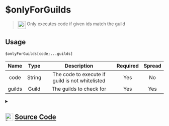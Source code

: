 # $onlyForGuilds
> <img align="top" src="https://upload.wikimedia.org/wikipedia/commons/thumb/e/e4/Infobox_info_icon.svg/160px-Infobox_info_icon.svg.png?20150409153300" alt="image" width="25" height="auto"> Only executes code if given ids match the guild
## Usage
```
$onlyForGuilds[code;...guilds]
```
| Name | Type | Description | Required | Spread
| :---: | :---: | :---: | :---: | :---: |
code | String | The code to execute if guild is not whitelisted | Yes | No
guilds | Guild | The guilds to check for | Yes | Yes
<details>
<summary>
    
## <img align="top" src="https://cdn4.iconfinder.com/data/icons/iconsimple-logotypes/512/github-512.png" alt="image" width="25" height="auto">  [Source Code](https://github.com/tryforge/ForgeScript-V2/blob/main/src/native/onlyForGuilds.ts)
    
</summary>
    
```ts
import { ArgType, IExtendedCompiledFunctionField, NativeFunction, Return } from "../structures";

export default new NativeFunction({
    name: "$onlyForGuilds",
    version: "1.1.0",
    description: "Only executes code if given ids match the guild",
    brackets: true,
    unwrap: false,
    args: [
        {
            name: "code",
            description: "The code to execute if guild is not whitelisted",
            rest: false,
            required: true,
            type: ArgType.String
        },
        {
            name: "guilds",
            description: "The guilds to check for",
            rest: true,
            required: true,
            type: ArgType.Guild
        }
    ],
    async execute(ctx) {
        const code = this.data.fields![0] as IExtendedCompiledFunctionField
        let ok = false

        if (ctx.guild) {
            const { args, return: rt } = await this["resolveMultipleArgs"](ctx, 1)
            if (!this["isValidReturnType"](rt)) return rt
            ok = args[0].some(x => x.id === ctx.guild!.id) ?? false
        }

        if (!ok)
            return this["fail"](ctx, code)

        return Return.success()
    },
})
```
    
</details>
